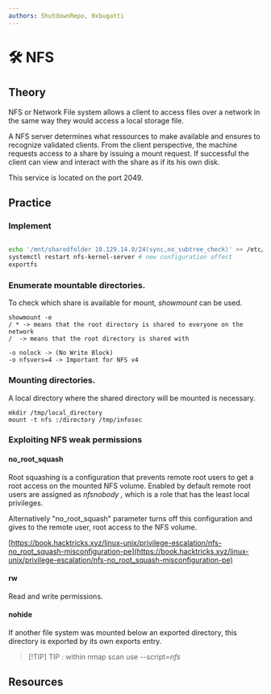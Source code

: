 ```yaml
---
authors: ShutdownRepo, 0xbugatti
---
```


# 🛠️ NFS

## Theory

NFS or Network File system allows a client to access files over a network in the same way they would access a local storage file.

A NFS server determines what ressources to make available and ensures to recognize validated clients. From the client perspective, the machine requests access to a share by issuing a mount request. If successful the client can view and interact with the share as if its his own disk.

This service is located on the port 2049.

## Practice
### Implement
```bash

echo '/mnt/sharedfolder 10.129.14.0/24(sync,no_subtree_check)' >> /etc/exports # editing NFS conf file
systemctl restart nfs-kernel-server # new configuration affect
exportfs

```
### Enumerate mountable directories.

To check which share is available for mount, _showmount_ can be used.

```
showmount -e  
/ * -> means that the root directory is shared to everyone on the network
/  -> means that the root directory is shared with

-o nolock -> (No Write Block) 
-o nfsvers=4 -> Important for NFS v4

```

### Mounting directories.

A local directory where the shared directory will be mounted is necessary.

```
mkdir /tmp/local_directory
mount -t nfs :/directory /tmp/infosec
```




### Exploiting NFS weak permissions

#### no_root_squash

Root squashing is a configuration that prevents remote root users to get a root access on the mounted NFS volume. Enabled by default remote root users are assigned as _nfsnobody ,_ which is a role that has the least local privileges.

Alternatively "no_root_squash" parameter turns off this configuration and gives to the remote user, root access to the NFS volume.

[https://book.hacktricks.xyz/linux-unix/privilege-escalation/nfs-no_root_squash-misconfiguration-pe](https://book.hacktricks.xyz/linux-unix/privilege-escalation/nfs-no_root_squash-misconfiguration-pe)

#### rw

Read and write permissions.

#### nohide
If another file system was mounted below an exported directory, this directory is exported by its own exports entry.

> [!TIP] TIP : within nmap scan use  --script=*nfs*
## Resources
